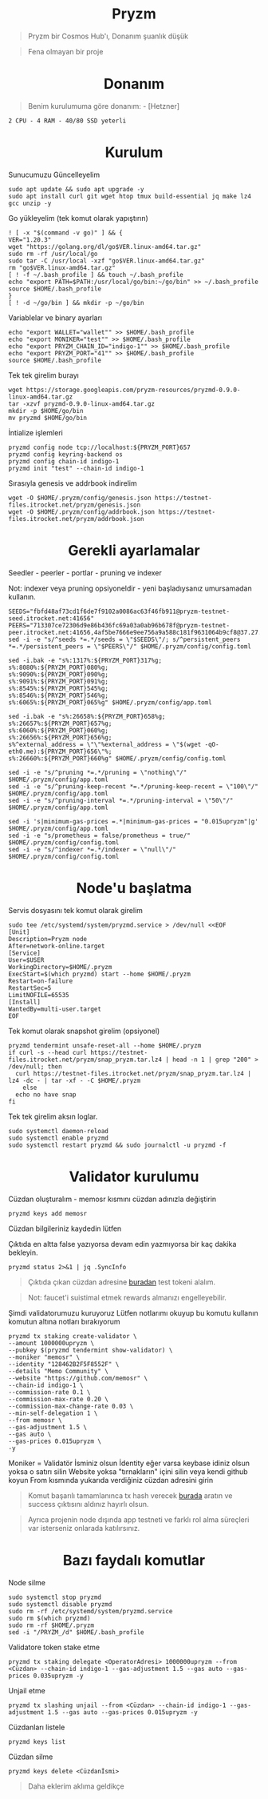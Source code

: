 <h1 align="center">Pryzm</h1>

> Pryzm bir Cosmos Hub'ı, Donanım şuanlık düşük

> Fena olmayan bir proje


#

<h1 align="center">Donanım</h1>

> Benim kurulumuma göre donanım: - [Hetzner]

```
2 CPU - 4 RAM - 40/80 SSD yeterli
```

#

<h1 align="center">Kurulum</h1>

Sunucumuzu Güncelleyelim

```console
sudo apt update && sudo apt upgrade -y
sudo apt install curl git wget htop tmux build-essential jq make lz4 gcc unzip -y
```


Go yükleyelim (tek komut olarak yapıştırın)

```console
! [ -x "$(command -v go)" ] && {
VER="1.20.3"
wget "https://golang.org/dl/go$VER.linux-amd64.tar.gz"
sudo rm -rf /usr/local/go
sudo tar -C /usr/local -xzf "go$VER.linux-amd64.tar.gz"
rm "go$VER.linux-amd64.tar.gz"
[ ! -f ~/.bash_profile ] && touch ~/.bash_profile
echo "export PATH=$PATH:/usr/local/go/bin:~/go/bin" >> ~/.bash_profile
source $HOME/.bash_profile
}
[ ! -d ~/go/bin ] && mkdir -p ~/go/bin
```


Variablelar ve binary ayarları
```console
echo "export WALLET="wallet"" >> $HOME/.bash_profile
echo "export MONIKER="test"" >> $HOME/.bash_profile
echo "export PRYZM_CHAIN_ID="indigo-1"" >> $HOME/.bash_profile
echo "export PRYZM_PORT="41"" >> $HOME/.bash_profile
source $HOME/.bash_profile
```

Tek tek girelim burayı

```console
wget https://storage.googleapis.com/pryzm-resources/pryzmd-0.9.0-linux-amd64.tar.gz
tar -xzvf pryzmd-0.9.0-linux-amd64.tar.gz
mkdir -p $HOME/go/bin
mv pryzmd $HOME/go/bin
```

İntialize işlemleri

```console
pryzmd config node tcp://localhost:${PRYZM_PORT}657
pryzmd config keyring-backend os
pryzmd config chain-id indigo-1
pryzmd init "test" --chain-id indigo-1
```

Sırasıyla genesis ve addrbook indirelim

```console
wget -O $HOME/.pryzm/config/genesis.json https://testnet-files.itrocket.net/pryzm/genesis.json
wget -O $HOME/.pryzm/config/addrbook.json https://testnet-files.itrocket.net/pryzm/addrbook.json
```
<h1 align="center">Gerekli ayarlamalar</h1>

Seedler - peerler - portlar - pruning ve indexer

Not: indexer veya pruning opsiyoneldir - yeni başladıysanız umursamadan kullanın.

```console
SEEDS="fbfd48af73cd1f6de7f9102a0086ac63f46fb911@pryzm-testnet-seed.itrocket.net:41656"
PEERS="713307ce72306d9e86b436fc69a03a0ab96b678f@pryzm-testnet-peer.itrocket.net:41656,4af5be7666e9ee756a9a588c181f9631064b9cf8@37.27.55.69:26656,5d9bcb33eef94e045fe51105c89f5d77709b3183@144.76.101.167:5000,9515a13bbdeb233eb59efd6e8db892ac46e5bac5@142.132.153.6:56656,f9ade689abb3c59d3e3d8edf26c65bde3db58676@116.202.85.52:35656,7397a1bcbf413b76bd710fcf363f8259acdc4d29@144.91.84.168:23256,db0e0cff276b3292804474eb8beb83538acf77f5@195.14.6.192:26656,794b538577a59f789ce942fd393730da3e8c0ffe@34.65.224.175:26656,565e54f6b12672fba48861fc72654c39dc0f2d97@195.3.223.138:36656,2c7bb6ad931b0b2b24a0d8e6b7b5e0636b8bafb0@38.242.230.118:48656,b3a96da3b8738a47c1c0fabd2abd827a49b4b2a4@65.21.32.216:56656"
sed -i -e "s/^seeds *=.*/seeds = \"$SEEDS\"/; s/^persistent_peers *=.*/persistent_peers = \"$PEERS\"/" $HOME/.pryzm/config/config.toml

sed -i.bak -e "s%:1317%:${PRYZM_PORT}317%g;
s%:8080%:${PRYZM_PORT}080%g;
s%:9090%:${PRYZM_PORT}090%g;
s%:9091%:${PRYZM_PORT}091%g;
s%:8545%:${PRYZM_PORT}545%g;
s%:8546%:${PRYZM_PORT}546%g;
s%:6065%:${PRYZM_PORT}065%g" $HOME/.pryzm/config/app.toml

sed -i.bak -e "s%:26658%:${PRYZM_PORT}658%g;
s%:26657%:${PRYZM_PORT}657%g;
s%:6060%:${PRYZM_PORT}060%g;
s%:26656%:${PRYZM_PORT}656%g;
s%^external_address = \"\"%external_address = \"$(wget -qO- eth0.me):${PRYZM_PORT}656\"%;
s%:26660%:${PRYZM_PORT}660%g" $HOME/.pryzm/config/config.toml

sed -i -e "s/^pruning *=.*/pruning = \"nothing\"/" $HOME/.pryzm/config/app.toml
sed -i -e "s/^pruning-keep-recent *=.*/pruning-keep-recent = \"100\"/" $HOME/.pryzm/config/app.toml
sed -i -e "s/^pruning-interval *=.*/pruning-interval = \"50\"/" $HOME/.pryzm/config/app.toml

sed -i 's|minimum-gas-prices =.*|minimum-gas-prices = "0.015upryzm"|g' $HOME/.pryzm/config/app.toml
sed -i -e "s/prometheus = false/prometheus = true/" $HOME/.pryzm/config/config.toml
sed -i -e "s/^indexer *=.*/indexer = \"null\"/" $HOME/.pryzm/config/config.toml
```

<h1 align="center">Node'u başlatma</h1>

Servis dosyasını tek komut olarak girelim

```console
sudo tee /etc/systemd/system/pryzmd.service > /dev/null <<EOF
[Unit]
Description=Pryzm node
After=network-online.target
[Service]
User=$USER
WorkingDirectory=$HOME/.pryzm
ExecStart=$(which pryzmd) start --home $HOME/.pryzm
Restart=on-failure
RestartSec=5
LimitNOFILE=65535
[Install]
WantedBy=multi-user.target
EOF
```

Tek komut olarak snapshot girelim (opsiyonel)

```console
pryzmd tendermint unsafe-reset-all --home $HOME/.pryzm
if curl -s --head curl https://testnet-files.itrocket.net/pryzm/snap_pryzm.tar.lz4 | head -n 1 | grep "200" > /dev/null; then
  curl https://testnet-files.itrocket.net/pryzm/snap_pryzm.tar.lz4 | lz4 -dc - | tar -xf - -C $HOME/.pryzm
    else
  echo no have snap
fi
```

Tek tek girelim aksın loglar.

```console
sudo systemctl daemon-reload
sudo systemctl enable pryzmd
sudo systemctl restart pryzmd && sudo journalctl -u pryzmd -f
````

<h1 align="center">Validator kurulumu</h1>

Cüzdan oluşturalım - memosr kısmını cüzdan adınızla değiştirin

```console
pryzmd keys add memosr
```

Cüzdan bilgileriniz kaydedin lütfen

Çıktıda en altta false yazıyorsa devam edin yazmıyorsa bir kaç dakika bekleyin.

```console
pryzmd status 2>&1 | jq .SyncInfo
```
> Çıktıda çıkan cüzdan adresine [buradan](https://testnet.pryzm.zone/faucet) test tokeni alalım.

> Not: faucet'i suistimal etmek rewards almanızı engelleyebilir.

Şimdi validatorumuzu kuruyoruz
Lütfen notlarımı okuyup bu komutu kullanın komutun altına notları bırakıyorum

```console
pryzmd tx staking create-validator \
--amount 1000000upryzm \
--pubkey $(pryzmd tendermint show-validator) \
--moniker "memosr" \
--identity "128462B2F5F8552F" \
--details "Memo Community" \
--website "https://github.com/memosr" \
--chain-id indigo-1 \
--commission-rate 0.1 \
--commission-max-rate 0.20 \
--commission-max-change-rate 0.03 \
--min-self-delegation 1 \
--from memosr \
--gas-adjustment 1.5 \
--gas auto \
--gas-prices 0.015upryzm \
-y

```

Moniker = Validatör İsminiz olsun
İdentity eğer varsa keybase idiniz olsun yoksa o satırı silin
Website yoksa "tırnakların" içini silin veya kendi github koyun
From kısmında yukarıda verdiğiniz cüzdan adresini girin

> Komut başarılı tamamlanınca tx hash verecek [burada](https://explorer.stavr.tech/Pryzm-Testnet) aratın ve success çıktısını aldınız hayırlı olsun.

> Ayrıca projenin node dışında app testneti ve farklı rol alma süreçleri var isterseniz onlarada katılırsınız.


<h1 align="center">Bazı faydalı komutlar</h1>

Node silme

```console
sudo systemctl stop pryzmd
sudo systemctl disable pryzmd
sudo rm -rf /etc/systemd/system/pryzmd.service
sudo rm $(which pryzmd)
sudo rm -rf $HOME/.pryzm
sed -i "/PRYZM_/d" $HOME/.bash_profile
```

Validatore token stake etme

```console
pryzmd tx staking delegate <OperatorAdresi> 1000000upryzm --from <Cüzdan> --chain-id indigo-1 --gas-adjustment 1.5 --gas auto --gas-prices 0.035upryzm -y
```

Unjail etme

```console
pryzmd tx slashing unjail --from <Cüzdan> --chain-id indigo-1 --gas-adjustment 1.5 --gas auto --gas-prices 0.015upryzm -y
```

Cüzdanları listele

```console
pryzmd keys list
```

Cüzdan silme

```console
pryzmd keys delete <Cüzdanİsmi>
```

> Daha eklerim aklıma geldikçe
